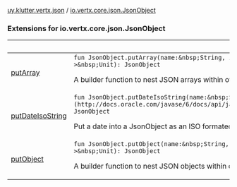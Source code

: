 [uy.klutter.vertx.json](../index.md) / [io.vertx.core.json.JsonObject](.)


### Extensions for io.vertx.core.json.JsonObject

|&nbsp;|&nbsp;|
|---|---|
| [putArray](put-array.md) | `fun JsonObject.putArray(name:&nbsp;String, init:&nbsp;JsonArray.()&nbsp;->&nbsp;Unit): JsonObject`<p>A builder function to nest JSON arrays within other objects</p> |
| [putDateIsoString](put-date-iso-string.md) | `fun JsonObject.putDateIsoString(name:&nbsp;String, value:&nbsp;[Temporal](http://docs.oracle.com/javase/6/docs/api/java/time/temporal/Temporal.html)): JsonObject`<p>Put a date into a JsonObject as an ISO formated string</p> |
| [putObject](put-object.md) | `fun JsonObject.putObject(name:&nbsp;String, init:&nbsp;JsonObject.()&nbsp;->&nbsp;Unit): JsonObject`<p>A builder function to nest JSON objects within other objects</p> |
